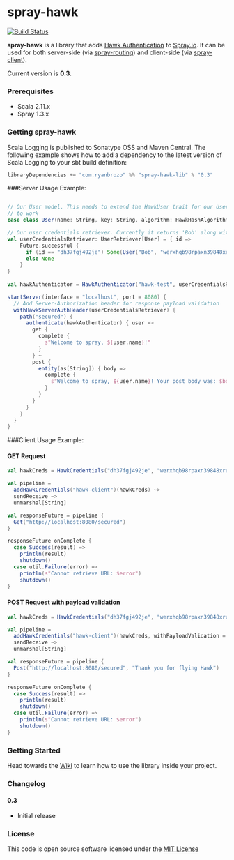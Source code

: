 spray-hawk
==========
[![Build Status](https://travis-ci.org/ryanbrozo/spray-hawk.svg)](https://travis-ci.org/ryanbrozo/spray-hawk)

**spray-hawk** is a library that adds [Hawk Authentication](https://github.com/hueniverse/hawk) to [Spray.io](http://spray.io/). 
It can be used for both server-side (via [spray-routing](http://spray.io/documentation/1.2.2/spray-routing/)) 
and client-side (via [spray-client](http://spray.io/documentation/1.2.2/spray-client/)).

Current version is **0.3**. 

### Prerequisites
* Scala 2.11.x
* Spray 1.3.x

### Getting spray-hawk
Scala Logging is published to Sonatype OSS and Maven Central. The following example shows how to add a dependency to the latest version of Scala Logging to your sbt build definition:

``` scala
libraryDependencies += "com.ryanbrozo" %% "spray-hawk-lib" % "0.3"
```

###Server Usage Example:
``` scala

// Our User model. This needs to extend the HawkUser trait for our UserCredentialsRetriever
// to work
case class User(name: String, key: String, algorithm: HawkHashAlgorithms) extends HawkUser

// Our user credentials retriever. Currently it returns 'Bob' along with his hawk credentials
val userCredentialsRetriever: UserRetriever[User] = { id =>
    Future.successful {
      if (id == "dh37fgj492je") Some(User("Bob", "werxhqb98rpaxn39848xrunpaw3489ruxnpa98w4rxn", HawkHashAlgorithms.HawkSHA256))
      else None
    }
}
  
val hawkAuthenticator = HawkAuthenticator("hawk-test", userCredentialsRetriever)

startServer(interface = "localhost", port = 8080) {
  // Add Server-Authorization header for response payload validation
  withHawkServerAuthHeader(userCredentialsRetriever) {
    path("secured") {
      authenticate(hawkAuthenticator) { user =>
        get {
          complete {
            s"Welcome to spray, ${user.name}!"
          }
        } ~
        post {
          entity(as[String]) { body =>
            complete {
              s"Welcome to spray, ${user.name}! Your post body was: $body"
            }
          }
        }
      }
    }
  }
}
```
###Client Usage Example:

#### GET Request
``` scala
val hawkCreds = HawkCredentials("dh37fgj492je", "werxhqb98rpaxn39848xrunpaw3489ruxnpa98w4rxn", HawkHashAlgorithms.HawkSHA256)

val pipeline =
  addHawkCredentials("hawk-client")(hawkCreds) ~>
  sendReceive ~>
  unmarshal[String]

val responseFuture = pipeline {
  Get("http://localhost:8080/secured")
}

responseFuture onComplete {
  case Success(result) =>
    println(result)
    shutdown()
  case util.Failure(error) =>
    println(s"Cannot retrieve URL: $error")
    shutdown()
}
```

#### POST Request with payload validation
``` scala
val hawkCreds = HawkCredentials("dh37fgj492je", "werxhqb98rpaxn39848xrunpaw3489ruxnpa98w4rxn", HawkHashAlgorithms.HawkSHA256)

val pipeline =
  addHawkCredentials("hawk-client")(hawkCreds, withPayloadValidation = true) ~>
  sendReceive ~>
  unmarshal[String]

val responseFuture = pipeline {
  Post("http://localhost:8080/secured", "Thank you for flying Hawk")
}

responseFuture onComplete {
  case Success(result) =>
    println(result)
    shutdown()
  case util.Failure(error) =>
    println(s"Cannot retrieve URL: $error")
    shutdown()
}
```

### Getting Started
Head towards the [Wiki](https://github.com/ryanbrozo/spray-hawk/wiki) to learn how to use the library inside your project.

### Changelog

#### 0.3
- Initial release

### License

This code is open source software licensed under the [MIT License](http://www.opensource.org/licenses/mit-license.php)


